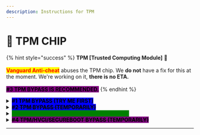 ```yaml
---
description: Instructions for TPM
---
```


# 🔐 TPM CHIP

{% hint style="success" %}
**TPM \[Trusted Computing Module]** 🔐\
\
<mark style="color:red;">**Vanguard Anti-cheat**</mark> abuses the TPM chip. We **do not** have a fix for this at the moment. We're working on it, **there is no ETA.**\
\
<mark style="background-color:purple;">**#3 TPM BYPASS IS RECOMMENDED.**</mark>
{% endhint %}

<details>

<summary><mark style="background-color:blue;"><strong>#1 TPM BYPASS (TRY ME FIRST)</strong></mark></summary>

\
&#xNAN;**#1** Make sure TPM is <mark style="color:red;">**DISABLED**</mark>.\
\
&#xNAN;**#2** Install [https://one.one.one.one/](https://one.one.one.one/) and connect to it (WARP)\
\
&#xNAN;**#3** Open Valorant while being connected to WARP, on a fresh account.\
\
&#xNAN;_&#x54;his is the most simple bypass. <mark style="color:red;">**This bypass will not work for everyone**</mark>, however, it is recommended to attempt this bypass first before you use the other ones._

</details>

<details>

<summary><mark style="background-color:blue;"><strong>#</strong></mark><del><mark style="background-color:blue;"><strong>2 TPM BYPASS (TEMPORARILY)</strong></mark></del></summary>

\
~~**#1** Make sure TPM is <mark style="color:green;">**ENABLED**</mark> & "READY FOR USE" within tpm.msc~~\
\
~~**#2** Open CMD (Command prompt) as admin, and write `sc stop wdfilter` & enter~~\
\
~~**#3** Open Powershell as admin, and write `Clear-tpm` & `Disable-TPMAutoProvisioning`~~\
\
~~**#4** Download: \[outdated for now] (TPM Temp Loader) & run it~~\
\
~~**#5** Request a License key for this Loader (**#3)**. <mark style="color:yellow;">**Open a ticket for it.**</mark>~~\
\
~~**#6 Login** with the given License key, and select **"LOAD TPM"**~~ \
\
~~**#6** Check tpm.msc and it should be 'failed/corrupted'~~ \
\
~~**#7** Open Valorant, the bypass is temporary.~~ \
\
~~_<mark style="color:red;background-color:red;">**MAKE SURE TO RUN THIS EVERYTIME BEFORE YOU PLAY VALORANT!!**</mark>_~~ \
\
~~_<mark style="color:yellow;">**LICENSE KEY IS LIFETIME!!**</mark>_~~

</details>

<details>

<summary><mark style="color:green;background-color:green;"><strong>#3 TPM BYPASS (BEST CHOICE/PERMANENT)</strong></mark></summary>

\
&#xNAN;**#1** Purchase a new TPM Chip <mark style="background-color:blue;">**(Make sure fTPM is disabled in BIOS before installation)**</mark>\
\
&#xNAN;**#2** Make sure it is suitable with ur motherboard (we won't help with that)\
\
&#xNAN;**#3** Install the new TPM chip before downloading Valorant, after woofing.\
\
**Installation difficulty:** <mark style="color:yellow;">**5/10 |**</mark>**&#x20;Average Price:&#x20;**<mark style="color:yellow;">**$15**</mark>\
\ <mark style="color:yellow;">**The installation is not difficult. Make sure to purchase one that works with ur motherboard. Do a little research to find out with ease.**</mark> ✅\
\
[**Find a TPM Module**](https://docs.cleanban.com/additional-guides/find-a-tpm-module) \~ Cleanban credits.\
[**Install a TPM Module**](https://docs.cleanban.com/additional-guides/install-tpm-module) \~ Cleanban credits. (Simple, takes less than 5 minutes)\
\
This is the best, most future-proof solution for legitimate players **since any 'bypass' can eventually and unfortunately become detected/patched at some point.** A TPM Chip is therefore the best solution for a lot of people, and really your only choice if no other bypasses work and you really want to get unbanned from Valorant.

</details>

<details>

<summary><del><mark style="background-color:purple;"><strong>#4 TPM/HVCI/SECUREBOOT BYPASS (TEMPORARILY)</strong></mark></del></summary>

\
&#xNAN;**#1** Download the [**Loader**](https://mega.nz/file/ELMWQK5K#ltgQ8cHcxso_UPaqQNAS4-BN2reeeby9bzXqYwJGSCQ) **for Valorant pop-up removal.**\
\
**#2** Request a License key for this loader in a ticket <mark style="color:blue;background-color:blue;">"Hi I need a license for #4 loader"</mark>\
\
&#xNAN;**#3** Load the POPUP Loader and wait for it to output **`"WAITING FOR VALORANT".`**\
\
**#4** Open Valorant and wait for the pop-up (message box) for TPM/HVCI, etc.\
\
**#5** Once it is there, click **`"1"`** in the POPUP Loader, and done.\
\
**#5** Wait for confirmation and click **`"OK"`** on the error message in Valorant.\
\
**#6** At the end of **EACH GAME**, Click **`"2"`** in the POPUP Loader.\
\
<mark style="color:red;background-color:red;">**MAKE SURE TO RUN THIS EVERYTIME BEFORE YOU PLAY VALORANT!**</mark>\
\
<mark style="color:yellow;">**THE**</mark> <mark style="color:yellow;">**LICENSE KEY IS LIFETIME!**</mark>

</details>

***
